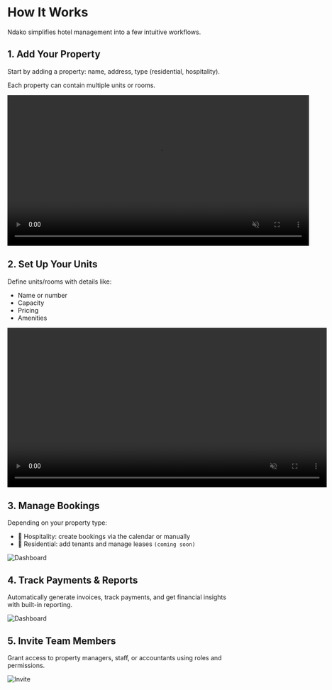 # How It Works

Ndako simplifies hotel management into a few intuitive workflows.

## 1. Add Your Property

Start by adding a property: name, address, type (residential, hospitality).

Each property can contain multiple units or rooms.

<video src="/screenshots/videos/ndako-add-property.mp4" autoplay loop muted height="340"></video>

## 2. Set Up Your Units

Define units/rooms with details like:

- Name or number
- Capacity
- Pricing
- Amenities

<video scr="/screenshots/ndako-add-unit.mp4" autoplay loop muted height="360"></video>

## 3. Manage Bookings

Depending on your property type:

- 📅 Hospitality: create bookings via the calendar or manually
- 🧍 Residential: add tenants and manage leases `(coming soon)`

![Dashboard](/screenshots/ndako-booking-calendar.png)

## 4. Track Payments & Reports

Automatically generate invoices, track payments, and get financial insights with built-in reporting.

![Dashboard](/screenshots/ndako-dashboard.png)

## 5. Invite Team Members

Grant access to property managers, staff, or accountants using roles and permissions.

![Invite](/screenshots/ndako-invite-users.png)
